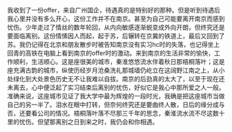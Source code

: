 我收到了一份offer，来自广州国企，待遇真的是特别好的那种。但是听到待遇后我心里并没有多么开心，这份工作并不在南京。甚至为自己可能要离开南京而感到忧伤。少年走过了情丝的数年轮回，从内向敏感逐渐蜕变成外向开朗，但终究还是要面临离别。这份情愫因人而起，起于苏，后辗转在京冀的铁道上，最后又回到了苏。我仍记得在北京和朋友散步时被告知南京没有实习hc时的失落，也记得坐上回青的高铁在电脑上看到南京的offer时的激动。来到南京的生活非常的愉快，工作顺利，生活顺心。这是座很美的城市，秦淮悠悠流水伴着秋日那梧桐落叶；这是座充满古韵的城市，纵使历经岁月沧桑洗礼那城墙仍屹立在这阔野江南之上，从小处绿化到大处景色历史无不让我难以自拔。南京的后劲真的太大了，以至于现在还未离去，心中便泛起了实习结束后离别的忧伤，好似它是我心中那所爱之人一般。准确来说，这座城市见证了我大学中最为辉煌的一段时光，我确是把这座城市当做自己的另一半了。泪水在眼中打转，但奈何终究还是要曲终人散，日后的缘分成与否，还要看公司的情况。梧桐落叶落不尽那三千年的思念，秦淮流水流不尽这数十里的忧伤。但望那离别之日到来之时，我仍会和你相遇。
